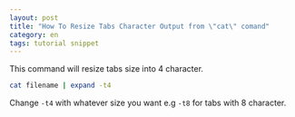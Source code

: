 ```yaml
---
layout: post
title: "How To Resize Tabs Character Output from \"cat\" comand"
category: en
tags: tutorial snippet
---
```

This command will resize tabs size into 4 character.

```bash
cat filename | expand -t4
```

Change `-t4` with whatever size you want e.g `-t8` for tabs with 8 character.
